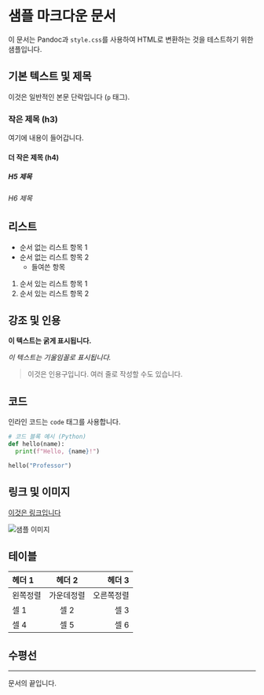 # 샘플 마크다운 문서

이 문서는 Pandoc과 `style.css`를 사용하여 HTML로 변환하는 것을 테스트하기 위한 샘플입니다.

## 기본 텍스트 및 제목

이것은 일반적인 본문 단락입니다 (`p` 태그).

### 작은 제목 (h3)

여기에 내용이 들어갑니다.

#### 더 작은 제목 (h4)

##### H5 제목

###### H6 제목

## 리스트

*   순서 없는 리스트 항목 1
*   순서 없는 리스트 항목 2
    *   들여쓴 항목

1.  순서 있는 리스트 항목 1
2.  순서 있는 리스트 항목 2

## 강조 및 인용

**이 텍스트는 굵게 표시됩니다.**

*이 텍스트는 기울임꼴로 표시됩니다.*

> 이것은 인용구입니다.
> 여러 줄로 작성할 수도 있습니다.

## 코드

인라인 코드는 `code` 태그를 사용합니다.

```python
# 코드 블록 예시 (Python)
def hello(name):
  print(f"Hello, {name}!")

hello("Professor")
```

## 링크 및 이미지

[이것은 링크입니다](https://example.com)

![샘플 이미지](https://via.placeholder.com/150 "이미지 캡션")

## 테이블

| 헤더 1 | 헤더 2 | 헤더 3 |
| :----- | :----: | -----: |
| 왼쪽정렬 | 가운데정렬 | 오른쪽정렬 |
| 셀 1   | 셀 2   | 셀 3   |
| 셀 4   | 셀 5   | 셀 6   |

## 수평선

---

문서의 끝입니다.